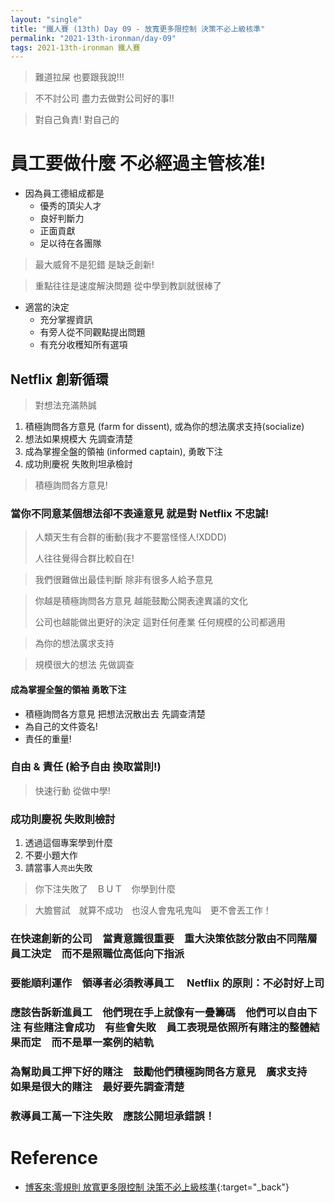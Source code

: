 ```yaml
---
layout: "single"
title: "鐵人賽 (13th) Day 09 - 放寬更多限控制 決策不必上級核準"
permalink: "2021-13th-ironman/day-09"
tags: 2021-13th-ironman 鐵人賽
---
```


> 難道拉屎 也要跟我說!!!

> 不不討公司 盡力去做對公司好的事!!

> 對自己負責! 對自己的

# 員工要做什麼 不必經過主管核准!

- 因為員工德組成都是
  - 優秀的頂尖人才
  - 良好判斷力
  - 正面貢獻
  - 足以待在各團隊

> 最大威脅不是犯錯 是缺乏創新!

> 重點往往是速度解決問題 從中學到教訓就很棒了

- 適當的決定
  - 充分掌握資訊
  - 有旁人從不同觀點提出問題
  - 有充分收穫知所有選項

## Netflix 創新循環

> 對想法充滿熱誠

1. 積極詢問各方意見 (farm for dissent), 或為你的想法廣求支持(socialize)
2. 想法如果規模大 先調查清楚
3. 成為掌握全盤的領袖 (informed captain), 勇敢下注
4. 成功則慶祝 失敗則坦承檢討

> 積極詢問各方意見!

### 當你不同意某個想法卻不表達意見 就是對 Netflix 不忠誠!

> 人類天生有合群的衝動(我才不要當怪怪人!XDDD)
>
> 人往往覺得合群比較自在!

> 我們很難做出最佳判斷 除非有很多人給予意見

> 你越是積極詢問各方意見 越能鼓勵公開表達異議的文化
>
> 公司也越能做出更好的決定 這對任何產業 任何規模的公司都適用

> 為你的想法廣求支持

> 規模很大的想法 先做調查

#### 成為掌握全盤的領袖 勇敢下注

- 積極詢問各方意見 把想法況散出去 先調查清楚
- 為自己的文件簽名!
- 責任的重量!

### 自由 & 責任 (給予自由 換取當則!)

> 快速行動 從做中學!

### 成功則慶祝 失敗則檢討

1. 透過這個專案學到什麼
2. 不要小題大作
3. 請當事人`亮出`失敗

> 你下注失敗了　ＢＵＴ　你學到什麼

> 大膽嘗試　就算不成功　也沒人會鬼吼鬼叫　更不會丟工作！

### 在快速創新的公司　當責意識很重要　重大決策依該分散由不同階層員工決定　而不是照職位高低向下指派

### 要能順利運作　領導者必須教導員工　 Netflix 的原則：不必討好上司

### 應該告訴新進員工　他們現在手上就像有一疊籌碼　他們可以自由下注 有些賭注會成功　有些會失敗　員工表現是依照所有賭注的整體結果而定　而不是單一案例的結軌

### 為幫助員工押下好的賭注　鼓勵他們積極詢問各方意見　廣求支持　如果是很大的賭注　最好要先調查清楚

### 教導員工萬一下注失敗　應該公開坦承錯誤！

# Reference

- [博客來:零規則 放寬更多限控制 決策不必上級核準](https://www.books.com.tw/products/0010873975?sloc=main){:target="\_back"}
